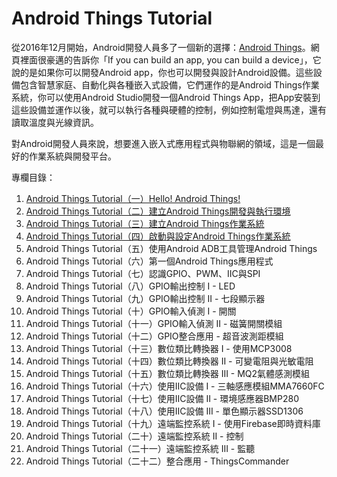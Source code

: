 # Android Things Tutorial

從2016年12月開始，Android開發人員多了一個新的選擇：[Android Things](https://developer.android.com/things/index.html)。網頁裡面很豪邁的告訴你「If you can build an app, you can build a device」，它說的是如果你可以開發Android app，你也可以開發與設計Android設備。這些設備包含智慧家庭、自動化與各種嵌入式設備，它們運作的是Android Things作業系統，你可以使用Android Studio開發一個Android Things App，把App安裝到這些設備並運作以後，就可以執行各種與硬體的控制，例如控制電燈與馬達，還有讀取溫度與光線資訊。

對Android開發人員來說，想要進入嵌入式應用程式與物聯網的領域，這是一個最好的作業系統與開發平台。

專欄目錄：

1. [Android Things Tutorial（一）Hello! Android Things!](http://www.codedata.com.tw/java/att01/)
2. [Android Things Tutorial（二）建立Android Things開發與執行環境](http://www.codedata.com.tw/java/att02/)
3. [Android Things Tutorial（三）建立Android Things作業系統](http://www.codedata.com.tw/java/att03/)
4. [Android Things Tutorial（四）啟動與設定Android Things作業系統](http://www.codedata.com.tw/java/att04/)
5. Android Things Tutorial（五）使用Android ADB工具管理Android Things
6. Android Things Tutorial（六）第一個Android Things應用程式
7. Android Things Tutorial（七）認識GPIO、PWM、IIC與SPI
8. Android Things Tutorial（八）GPIO輸出控制 I - LED
9. Android Things Tutorial（九）GPIO輸出控制 II - 七段顯示器
10. Android Things Tutorial（十）GPIO輸入偵測 I - 開關
11. Android Things Tutorial（十一）GPIO輸入偵測 II - 磁簧開關模組
12. Android Things Tutorial（十二）GPIO整合應用 - 超音波測距模組
13. Android Things Tutorial（十三）數位類比轉換器 I - 使用MCP3008
14. Android Things Tutorial（十四）數位類比轉換器 II - 可變電阻與光敏電阻
15. Android Things Tutorial（十五）數位類比轉換器 III - MQ2氣體感測模組
16. Android Things Tutorial（十六）使用IIC設備 I - 三軸感應模組MMA7660FC
17. Android Things Tutorial（十七）使用IIC設備 II - 環境感應器BMP280
18. Android Things Tutorial（十八）使用IIC設備 III - 單色顯示器SSD1306
19. Android Things Tutorial（十九）遠端監控系統 I - 使用Firebase即時資料庫
20. Android Things Tutorial（二十）遠端監控系統 II - 控制
21. Android Things Tutorial（二十一）遠端監控系統 III - 監聽
22. Android Things Tutorial（二十二）整合應用 - ThingsCommander
